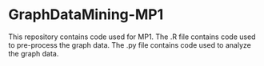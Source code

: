 # GraphDataMining-MP1

This repository contains code used for MP1.
The .R file contains code used to pre-process the graph data.
The .py file contains code used to analyze the graph data.
